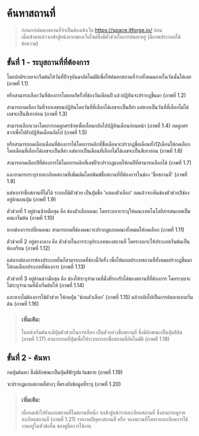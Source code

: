 # ค้นหาสถานที่
> ก่อนการค้นหาสถานที่จำเป็นต้องเข้าเว็บ https://space.itforge.io/ ก่อน <br>
เมื่อเข้ามาแล้วจะเข้าสู่หน้าแรกของเว็บไซต์ซึ่งมีตัวช่วยในการค้นหาอยู่ (มีภาพประกอบใต้ข้อความ)

## ขั้นที่ 1 - ระบุสถานที่ที่ต้องการ
โดยปกติระบบจะเริ่มต้นให้วันที่ปัจจุบันมาอัตโนมัติเพื่อให้ค้นหาสถานที่ว่างทั้งหมดภายในวันนั้นได้เลย (ภาพที่ 1.1)<br>

หรือสามารถเลือกวันที่ต้องการโดยกด1ครั้งที่ช่องวันเดือนปี แล้วปฏิทินจะปรากฎขึ้นมา (ภาพที่ 1.2)<br>

สามารถกดเลือกวันที่จากเลขบนปฎิทินโดยวันที่ที่เลือกได้เลขจะเป็นสีดำ แต่หากเป็นวันที่ที่เลือกไม่ได้เลขจะเป็นสีเทาอ่อน (ภาพที่ 1.3)<br> 

สามารถเลือกเวลาโดยการกดลูกศรซ้ายเพื่อเลื่อนกลับไปปฏิทินเดือนก่อนหน้า (ภาพที่ 1.4) กดลูกศรขวาเพื่อไปยังปฏิทินเดือนถัดไป (ภาพที่ 1.5) <br>

หรือสามารถกดเลือกเดือนที่ต้องการได้โดยการคลิกที่ชื่อเดือนจะปรากฎชื่อเดือนทั้ง12เดือนให้กดเลือก โดยเดือนที่เลือกได้เลขจะเป็นสีดำ แต่หากเป็นเดือนที่เลือกไม่ได้เลขจะเป็นสีเทาอ่อน (ภาพที่ 1.6)<br> 

สามารถกดเลือกปีที่ต้องการได้โดยการคลิกที่เลขปีจะปรากฎแถบให้กดปีที่สามารถเลือกได้ (ภาพที่ 1.7)<br>

และสามารถระบุรายละเอียดสถานที่เพิ่มเติมโดยพิมพ์ชื่อสถานที่ที่ต้องการในช่อง 'ชื่อสถานที่' (ภาพที่ 1.8)<br>

แต่หากจำชื่อสถานที่ไม่ได้ ระบบก็มีตัวช่วย เป็นปุ่มชื่อ 'แสดงตัวเลือก' กดแล้วจะเห็นช่องตัวช่วย3ช่องอยู่ด้านบนปุ่ม (ภาพที่ 1.9)<br>

ตัวช่วยที่ 1 อยู่ด้านซ้ายมือสุด คือ ช่องตัวเลือกคณะ โดยระบบจะระบุให้คณะเทคโนโลยีสารสนเทศเป็นคณะเริ่มต้น (ภาพที่ 1.10)<br>

หากต้องการเปลี่ยนคณะ สามารถกดที่ช่องคณะจะปรากฎแถบคณะทั้งหมดให้กดเลือก (ภาพที่ 1.11)<br>

ตัวช่วยที่ 2 อยู่ตรงกลาง คือ ตัวช่วยในการระบุประเภทของสถานที่ โดยระบบจะให้ประเภทเริ่มต้นเป็น ห้องเรียน (ภาพที่ 1.12)<br> 

แต่หากต้องการห้องประเภทอื่นก็สามารถกดที่ช่องนี้1ครั้ง เพื่อให้แถบประเทสถานที่ทั้งหมดปรากฎขึ้นมาให้กดเลือกประเภทที่ต้องการ (ภาพที่ 1.13)<br>

ตัวช่วยที่ 3 อยู่ด้านขวามือสุด คือ ช่องให้ระบุจำนวนที่นั่งที่รองรับได้ของสถานที่ที่ต้องการ โดยระบบจะไม่ระบุจำนวนที่นั่งเริ่มต้นให้ (ภาพที่ 1.14)<br> 

และหากไม่ต้องการใช้ตัวช่วย ให้กดปุ่ม 'ซ่อนตัวเลือก' (ภาพที่ 1.15) แล้วกลับไปเป็นการค้นหาแบบเริ่มต้น (ภาพที่ 1.16)<br>

> ### เพิ่มเติม: 
> ในหน้าเริ่มต้นจะมีปุ่มตัวช่วยในการเลือก เป็นตัวอย่างชื่อสถานที่ ซึ่งมีลักษณะเป็นปุ่มสีส้ม (ภาพที่ 1.17) สามารถกดที่ปุ่มเพื่อให้ระบบกรอกชื่อสถานที่อัตโนมัติ (ภาพที่ 1.18) <br> 

## ขั้นที่ 2 - ค้นหา
กดปุ่มค้นหา ซึ่งมีลักษณะเป็นปุ่มสีฟ้ารูปแว่นขยาย (ภาพที่ 1.19)<br> 

จะปรากฎแถบสถานที่ต่างๆ ที่ตรงกับข้อมูลที่ระบุ (ภาพที่ 1.20)<br>

> ### เพิ่มเติม: 
> เมื่อกดเข้าไปยังแถบสถานที่ใดสถานที่หนึ่ง จะเข้าสู่หน้ารายละเอียดสถานที่ ซึ่งสามารถดูรายละเอียดสถานที่ (ภาพที่ 1.21) รายงานปัญหาสถานที่ หรือ จองสถานที่โดยรายละเอียดการใช้งานอยู่ในหัวข้ออื่น ของคู่มือการใช้งาน
